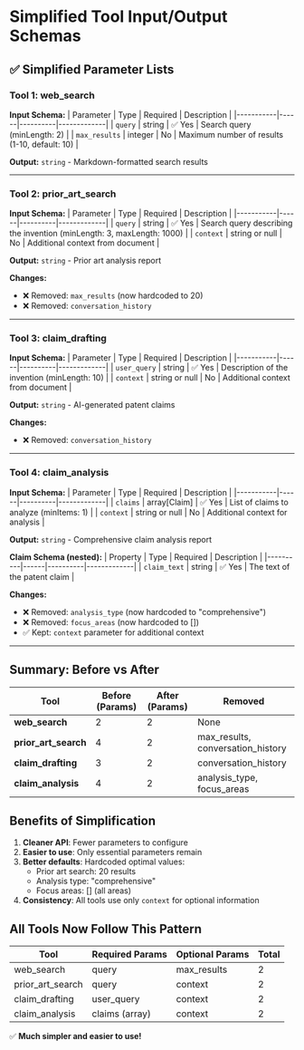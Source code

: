 # Simplified Tool Input/Output Schemas

## ✅ Simplified Parameter Lists

### Tool 1: web_search

**Input Schema:**
| Parameter | Type | Required | Description |
|-----------|------|----------|-------------|
| `query` | string | ✅ Yes | Search query (minLength: 2) |
| `max_results` | integer | No | Maximum number of results (1-10, default: 10) |

**Output:** `string` - Markdown-formatted search results

---

### Tool 2: prior_art_search

**Input Schema:**
| Parameter | Type | Required | Description |
|-----------|------|----------|-------------|
| `query` | string | ✅ Yes | Search query describing the invention (minLength: 3, maxLength: 1000) |
| `context` | string or null | No | Additional context from document |

**Output:** `string` - Prior art analysis report

**Changes:**
- ❌ Removed: `max_results` (now hardcoded to 20)
- ❌ Removed: `conversation_history`

---

### Tool 3: claim_drafting

**Input Schema:**
| Parameter | Type | Required | Description |
|-----------|------|----------|-------------|
| `user_query` | string | ✅ Yes | Description of the invention (minLength: 10) |
| `context` | string or null | No | Additional context from document |

**Output:** `string` - AI-generated patent claims

**Changes:**
- ❌ Removed: `conversation_history`

---

### Tool 4: claim_analysis

**Input Schema:**
| Parameter | Type | Required | Description |
|-----------|------|----------|-------------|
| `claims` | array[Claim] | ✅ Yes | List of claims to analyze (minItems: 1) |
| `context` | string or null | No | Additional context for analysis |

**Output:** `string` - Comprehensive claim analysis report

**Claim Schema (nested):**
| Property | Type | Required | Description |
|----------|------|----------|-------------|
| `claim_text` | string | ✅ Yes | The text of the patent claim |

**Changes:**
- ❌ Removed: `analysis_type` (now hardcoded to "comprehensive")
- ❌ Removed: `focus_areas` (now hardcoded to [])
- ✅ Kept: `context` parameter for additional context

---

## Summary: Before vs After

| Tool | Before (Params) | After (Params) | Removed |
|------|-----------------|----------------|---------|
| **web_search** | 2 | 2 | None |
| **prior_art_search** | 4 | 2 | max_results, conversation_history |
| **claim_drafting** | 3 | 2 | conversation_history |
| **claim_analysis** | 4 | 2 | analysis_type, focus_areas |

## Benefits of Simplification

1. **Cleaner API**: Fewer parameters to configure
2. **Easier to use**: Only essential parameters remain
3. **Better defaults**: Hardcoded optimal values:
   - Prior art search: 20 results
   - Analysis type: "comprehensive"
   - Focus areas: [] (all areas)
4. **Consistency**: All tools use only `context` for optional information

## All Tools Now Follow This Pattern

| Tool | Required Params | Optional Params | Total |
|------|----------------|-----------------|-------|
| web_search | query | max_results | 2 |
| prior_art_search | query | context | 2 |
| claim_drafting | user_query | context | 2 |
| claim_analysis | claims (array) | context | 2 |

✅ **Much simpler and easier to use!**

